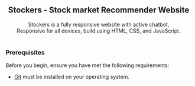 <div align="center">
<br />
<h2 align="center">Stockers - Stock market Recommender Website</h2>
Stockers is a fully responsive website with active chatbot, <br />Responsive for all devices, build using HTML, CSS, and JavaScript.
</div>
<br />



### Prerequisites

Before you begin, ensure you have met the following requirements:

* [Git](https://git-scm.com/downloads "Download Git") must be installed on your operating system.
<!-- 

### License

This project is **free to use** and does not contains any license. -->
